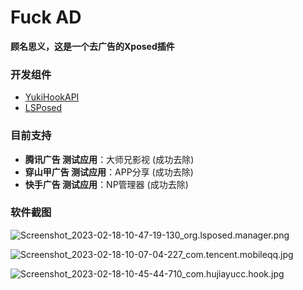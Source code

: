 # Fuck AD
**顾名思义，这是一个去广告的Xposed插件**

### 开发组件
- [YukiHookAPI](https://github.com/fankes/YukiHookAPI)
- [LSPosed](https://github.com/LSPosed/LSPosed)

### 目前支持
- **腾讯广告 测试应用**：大师兄影视 (成功去除)
- **穿山甲广告 测试应用**：APP分享 (成功去除)
- **快手广告 测试应用**：NP管理器 (成功去除)

### 软件截图
![Screenshot_2023-02-18-10-47-19-130_org.lsposed.manager.png](https://imgs.hujiayucc.cn/2023/02/18/63f03c48d1b2e.png)

![Screenshot_2023-02-18-10-07-04-227_com.tencent.mobileqq.jpg](https://imgs.hujiayucc.cn/2023/02/18/63f03af482b55.jpg)

![Screenshot_2023-02-18-10-45-44-710_com.hujiayucc.hook.jpg](https://imgs.hujiayucc.cn/2023/02/18/63f03bf73fe50.jpg)
